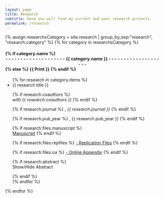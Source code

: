 ```yaml
---
layout: page
title: Research
subtitle: Here you will find my current and past research projects.
permalink: /research
---
```


<div id="research_list"> 
{% assign researchsCategory = site.research | group_by_exp:"research", "research.category"  %}
{% for category in researchsCategory %}
<h4 class="research-teaser__month">
<strong>
{% if category.name %} 
<center>
- - - - - - - - - - - - - - - - - - - -  {{ category.name }} - - - - - - - - - - - - - - - - - - - -
</center>
{% else %} 
{{ Print }} 
{% endif %}
</strong>
</h4>
<ul class="list-researchs">
{% for research in category.items %}
<li class="research-teaser">
<span class="research-teaser__title"> 
  {{ research.title }}
</span>

{% if research.coauthors %} 
 <br> <i> with {{ research.coauthors }}</i>
{% endif %}

{% if research.journal %} 
, <i> {{ research.journal }} </i>
{% endif %}

{% if research.pub_year %}
, {{ research.pub_year }}
{% endif %}

{% if research.files.manuscript %}
<br>
<a href="{{ research.files.manuscript }}" >Manuscript</a>
{% endif %}

{% if research.files.repfiles %}
<a href="{{ research.files.repfiles }}" >- Replication Files</a> 
{% endif %}

{% if research.files.oa %}
<a href="{{ research.files.oa }}" >- Online Appendix</a>
{% endif %}

{% if research.abstract %}
<br>
<a onclick="showHide( '{{ research.title }}' )">Show/Hide Abstract </a>
  <div id= "{{ research.title }}" style="display:none">
    {{ research.abstract }}
  </div>
{% endif %}


</li>
{% endfor %}
</ul>
{% endfor %}

</div>
